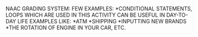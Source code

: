 NAAC GRADING SYSTEM:
FEW EXAMPLES:
*CONDITIONAL STATEMENTS, LOOPS WHICH ARE USED IN THIS ACTIVITY CAN BE USEFUL IN DAY-TO-DAY LIFE EXAMPLES LIKE: 
*ATM
*SHIPPING 
*INPUTTING NEW BRANDS
*THE ROTATION OF ENGINE IN YOUR CAR, ETC.

